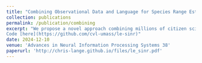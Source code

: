 ```yaml
---
title: "Combining Observational Data and Language for Species Range Estimation"
collection: publications
permalink: /publication/combining
excerpt: "We propose a novel approach combining millions of citizen science species observations with textual descriptions from Wikipedia, covering habitat preferences and range descriptions for tens of thousands of species. Our framework maps locations, species, and text descriptions into a common space, facilitating the learning of rich spatial covariates at a global scale and enabling zero-shot range estimation from textual descriptions. <br> <br>
Code [here](https://github.com/cvl-umass/le-sinr)"
date: 2024-12-10
venue: 'Advances in Neural Information Processing Systems 38'
paperurl: 'http://chris-lange.github.io/files/le_sinr.pdf'
---
```


